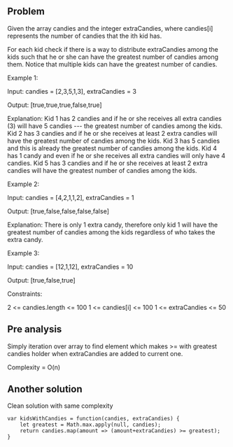 ## Problem

Given the array candies and the integer extraCandies, where candies[i] represents the number of candies that the ith kid has.

For each kid check if there is a way to distribute extraCandies among the kids such that he or she can have the greatest number of candies among them. Notice that multiple kids can have the greatest number of candies.

Example 1:

Input: candies = [2,3,5,1,3], extraCandies = 3

Output: [true,true,true,false,true]

Explanation:
Kid 1 has 2 candies and if he or she receives all extra candies (3) will have 5 candies --- the greatest number of candies among the kids.
Kid 2 has 3 candies and if he or she receives at least 2 extra candies will have the greatest number of candies among the kids.
Kid 3 has 5 candies and this is already the greatest number of candies among the kids.
Kid 4 has 1 candy and even if he or she receives all extra candies will only have 4 candies.
Kid 5 has 3 candies and if he or she receives at least 2 extra candies will have the greatest number of candies among the kids.

Example 2:

Input: candies = [4,2,1,1,2], extraCandies = 1

Output: [true,false,false,false,false]

Explanation: There is only 1 extra candy, therefore only kid 1 will have the greatest number of candies among the kids regardless of who takes the extra candy.

Example 3:

Input: candies = [12,1,12], extraCandies = 10

Output: [true,false,true]

Constraints:

2 <= candies.length <= 100
1 <= candies[i] <= 100
1 <= extraCandies <= 50

## Pre analysis

Simply iteration over array to find element which makes >= with greatest candies holder when extraCandies are added to current one.

Complexity = O(n)

## Another solution

Clean solution with same complexity

    var kidsWithCandies = function(candies, extraCandies) {
        let greatest = Math.max.apply(null, candies);
        return candies.map(amount => (amount+extraCandies) >= greatest);
    }
